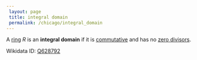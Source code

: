 ```yaml
---
 layout: page
 title: integral domain
 permalink: /chicago/integral_domain
---
```

A [ring](https://mathgloss.github.io/MathGloss/chicago/ring) $R$ is an **integral domain** if it is [commutative](https://mathgloss.github.io/MathGloss/chicago/commutative) and has no [zero divisors](https://mathgloss.github.io/MathGloss/chicago/zero_divisor).

Wikidata ID: [Q628792](https://www.wikidata.org/wiki/Q628792)